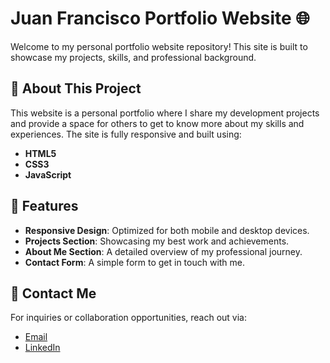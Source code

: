 # Juan Francisco Portfolio Website 🌐

Welcome to my personal portfolio website repository! This site is built to showcase my projects, skills, and professional background.

## 🚀 About This Project

This website is a personal portfolio where I share my development projects and provide a space for others to get to know more about my skills and experiences. The site is fully responsive and built using:

- **HTML5**
- **CSS3**
- **JavaScript**

## 📂 Features

- **Responsive Design**: Optimized for both mobile and desktop devices.
- **Projects Section**: Showcasing my best work and achievements.
- **About Me Section**: A detailed overview of my professional journey.
- **Contact Form**: A simple form to get in touch with me.


## 📧 Contact Me

For inquiries or collaboration opportunities, reach out via:
- [Email](mailto:juanfranciscomoralesplaza30@gmail.com)
- [LinkedIn](https://www.linkedin.com/in/juan-francisco-morales-plaza-383115254/)
